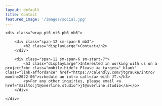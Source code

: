 ```yaml
---
layout: default
title: Contact
featured_image: '/images/social.jpg'
---
```


<section>

	<div class="wrap pt6 mt6 pb6 mb6">

		<div class="span-12 sm-span-6 mb3">
			<h2 class="displayLarge">Contact</h2>
		</div>

		<div class="span-12 sm-span-6 sm-start-7">
            <h3 class="displayLarge">Interested in working with us on a project?<br class="mobile-hide"> Please <a target="_blank" class="link-affordance" href="https://calendly.com/jtgrauke/intro?month=2022-06">schedule an intro call</a> with JT.</h3>
			<p>For any other inquiries, please email <a href="mailto:jt@overline.studio">jt@overline.studio</a></p>
        </div>            

	</div>

</section>